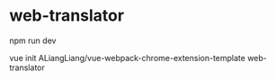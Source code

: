 # web-translator
npm run dev

vue init ALiangLiang/vue-webpack-chrome-extension-template web-translator